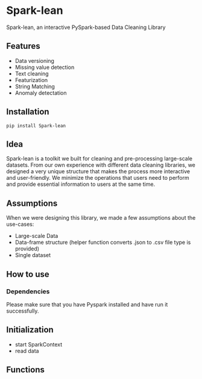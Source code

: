 # Spark-lean
Spark-lean, an interactive PySpark-based Data Cleaning Library

## Features
* Data versioning
* Missing value detection
* Text cleaning
* Featurization
* String Matching
* Anomaly detectation

## Installation

`pip install Spark-lean`

## Idea
Spark-lean is a toolkit we built for cleaning and pre-processing large-scale datasets. From our own experience with different data cleaning libraries, we designed a very unique structure that makes the process more interactive and user-friendly. We minimize the operations that users need to perform and provide essential information to users at the same time.  

## Assumptions
When we were designing this library, we made a few assumptions about the use-cases:
* Large-scale Data
* Data-frame structure (helper function converts .json to .csv file type is provided)
* Single dataset


## How to use
### Dependencies
Please make sure that you have Pyspark installed and have run it successfully.

## Initialization

* start SparkContext
* read data

## Functions
